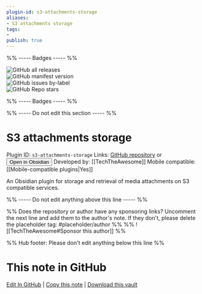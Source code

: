 ```yaml
---
plugin-id: s3-attachments-storage
aliases:
- S3 attachments storage
tags: 
- 
publish: true
---
```


%% ----- Badges ----- %%

![GitHub all releases](https://img.shields.io/github/downloads/TechTheAwesome/obsidian-s3/total?color=573E7A&logo=github&style=for-the-badge)   
![GitHub manifest version](https://img.shields.io/github/manifest-json/v/TechTheAwesome/obsidian-s3?color=573E7A&logo=github&style=for-the-badge)   
![GitHub issues by-label](https://img.shields.io/github/issues/TechTheAwesome/obsidian-s3/help%20wanted?color=573E7A&logo=github&style=for-the-badge)   
![GitHub Repo stars](https://img.shields.io/github/stars/TechTheAwesome/obsidian-s3?color=573E7A&logo=github&style=for-the-badge)

%% ----- Badges ----- %%

%% ----- Do not edit this section ----- %%

# S3 attachments storage

Plugin ID: `s3-attachments-storage`
Links: [GitHub repository](https://github.com/TechTheAwesome/obsidian-s3) or [<button id=HH>Open in Obsidian</button>](obsidian://show-plugin?id=s3-attachments-storage)
Developed by: [[TechTheAwesome]]
Mobile compatible: [[Mobile-compatible plugins|Yes]]

An Obsidian plugin for storage and retrieval of media attachments on S3 compatible services.

%% ----- Do not edit anything above this line ----- %% 

%% Does the repository or author have any sponsoring links? Uncomment the next line and add them to the author's note. If they don't, please delete the placeholder tag: #placeholder/author %%
%% ![[TechTheAwesome#Sponsor this author]] %%

%% Hub footer: Please don't edit anything below this line %%

# This note in GitHub

<span class="git-footer">[Edit In GitHub](https://github.dev/obsidian-community/obsidian-hub/blob/main/02%20-%20Community%20Expansions/02.05%20All%20Community%20Expansions/Plugins/s3-attachments-storage.md "git-hub-edit-note") | [Copy this note](https://raw.githubusercontent.com/obsidian-community/obsidian-hub/main/02%20-%20Community%20Expansions/02.05%20All%20Community%20Expansions/Plugins/s3-attachments-storage.md "git-hub-copy-note") | [Download this vault](https://github.com/obsidian-community/obsidian-hub/archive/refs/heads/main.zip "git-hub-download-vault") </span>
